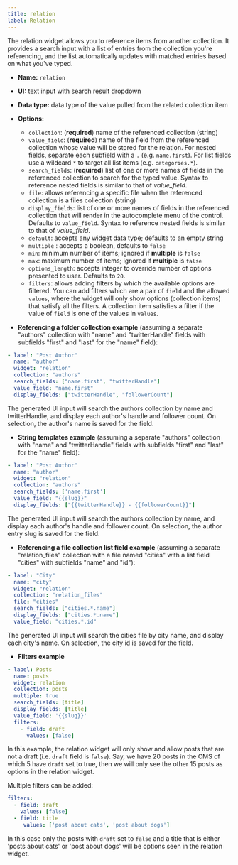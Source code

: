 ```yaml
---
title: relation
label: Relation
---
```

The relation widget allows you to reference items from another collection. It provides a search input with a list of entries from the collection you're referencing, and the list automatically updates with matched entries based on what you've typed.

* **Name:** `relation`
* **UI:** text input with search result dropdown
* **Data type:** data type of the value pulled from the related collection item
* **Options:**

  * `collection`: (**required**) name of the referenced collection (string)
  * `value_field`: (**required**) name of the field from the referenced collection whose value will be stored for the relation. For nested fields, separate each subfield with a `.` (e.g. `name.first`). For list fields use a wildcard `*` to target all list items (e.g. `categories.*`).
  * `search_fields`: (**required**) list of one or more names of fields in the referenced collection to search for the typed value. Syntax to reference nested fields is similar to that of *value_field*.
  * `file`: allows referencing a specific file when the referenced collection is a files collection (string)
  * `display_fields`: list of one or more names of fields in the referenced collection that will render in the autocomplete menu of the control. Defaults to `value_field`. Syntax to reference nested fields is similar to that of *value_field*.
  * `default`: accepts any widget data type; defaults to an empty string
  * `multiple` : accepts a boolean, defaults to `false`
  * `min`: minimum number of items; ignored if **multiple** is  `false`
  * `max`: maximum number of items; ignored if **multiple** is  `false`
  * `options_length`: accepts integer to override number of options presented to user. Defaults to `20`.
  * `filters`: allows adding filters by which the available options are filtered. You can add filters which are a pair of `field` and the allowed `values`, where the widget will only show options (collection items) that satisfy all the filters. A collection item satisfies a filter if the value of `field` is one of the values in `values`.
* **Referencing a folder collection example** (assuming a separate "authors" collection with "name" and "twitterHandle" fields with subfields "first" and "last" for the "name" field):

```yaml
- label: "Post Author"
  name: "author"
  widget: "relation"
  collection: "authors"
  search_fields: ["name.first", "twitterHandle"]
  value_field: "name.first"
  display_fields: ["twitterHandle", "followerCount"]
```

The generated UI input will search the authors collection by name and twitterHandle, and display each author's handle and follower count. On selection, the author's name is saved for the field.

* **String templates example** (assuming a separate "authors" collection with "name" and "twitterHandle" fields with subfields "first" and "last" for the "name" field):

```yaml
- label: "Post Author"
  name: "author"
  widget: "relation"
  collection: "authors"
  search_fields: ['name.first']
  value_field: "{{slug}}"
  display_fields: ["{{twitterHandle}} - {{followerCount}}"]
```

The generated UI input will search the authors collection by name, and display each author's handle and follower count. On selection, the author entry slug is saved for the field.

* **Referencing a file collection list field example** (assuming a separate "relation_files" collection with a file named "cities" with a list field "cities" with subfields "name" and "id"):

```yaml
- label: "City"
  name: "city"
  widget: "relation"
  collection: "relation_files"
  file: "cities"
  search_fields: ["cities.*.name"]
  display_fields: ["cities.*.name"]
  value_field: "cities.*.id"
```

The generated UI input will search the cities file by city name, and display each city's name. On selection, the city id is saved for the field.

* **Filters example**

```yaml
- label: Posts
  name: posts
  widget: relation
  collection: posts
  multiple: true
  search_fields: [title]
  display_fields: [title]
  value_field: '{{slug}}'
  filters: 
    - field: draft
      values: [false]
```

In this example, the relation widget will only show and allow posts that are not a draft (i.e. `draft` field is `false`). Say, we have 20 posts in the CMS of which 5 have `draft` set to true, then we will only see the other 15 posts as options in the relation widget.

Multiple filters can be added:

```yaml
filters: 
  - field: draft
    values: [false]
  - field: title
     values: ['post about cats', 'post about dogs']
```

In this case only the posts with `draft` set to `false` and a title that is either 'posts about cats' or 'post about dogs' will be options seen in the relation widget.
